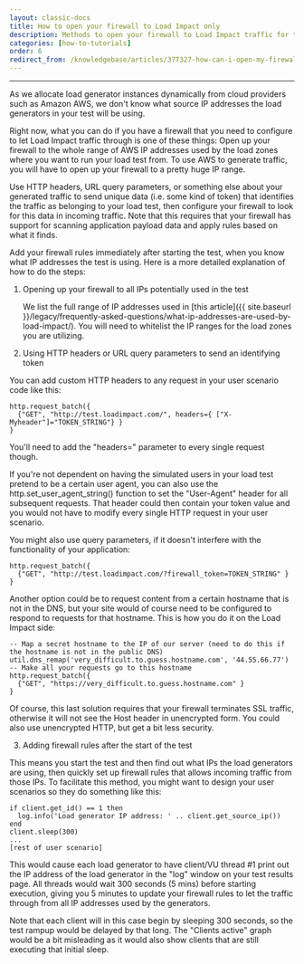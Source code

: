 ```yaml
---
layout: classic-docs
title: How to open your firewall to Load Impact only
description: Methods to open your firewall to Load Impact traffic for testing purposes
categories: [how-to-tutorials]
order: 6
redirect_from: /knowledgebase/articles/377327-how-can-i-open-my-firewall-to-load-impact-traffic
---
```


***

As we allocate load generator instances dynamically from cloud providers such as Amazon AWS, we don't know what source IP addresses the load generators in your test will be using.

Right now, what you can do if you have a firewall that you need to configure to let Load Impact traffic through is one of these things:
Open up your firewall to the whole range of AWS IP addresses used by the load zones where you want to run your load test from. To use AWS to generate traffic, you will have to open up your firewall to a pretty huge IP range.

Use HTTP headers, URL query parameters, or something else about your generated traffic to send unique data (i.e. some kind of token) that identifies the traffic as belonging to your load test, then configure your firewall to look for this data in incoming traffic. Note that this requires that your firewall has support for scanning application payload data and apply rules based on what it finds.

Add your firewall rules immediately after starting the test, when you know what IP addresses the test is using.
Here is a more detailed explanation of how to do the steps:

1. Opening up your firewall to all IPs potentially used in the test

    We list the full range of IP addresses used in [this article]({{ site.baseurl }}/legacy/frequently-asked-questions/what-ip-addresses-are-used-by-load-impact/). You will need to whitelist the IP ranges for the load zones you are utilizing.

2. Using HTTP headers or URL query parameters to send an identifying token

You can add custom HTTP headers to any request in your user scenario code like this:
```
http.request_batch({
  {"GET", "http://test.loadimpact.com/", headers={ ["X-Myheader"]="TOKEN_STRING"} }
}
```
You'll need to add the "headers=" parameter to every single request though.

If you're not dependent on having the simulated users in your load test pretend to be a certain user agent, you can also use the http.set_user_agent_string() function to set the "User-Agent" header for all subsequent requests. That header could then contain your token value and you would not have to modify every single HTTP request in your user scenario.

You might also use query parameters, if it doesn't interfere with the functionality of your application:
```
http.request_batch({
  {"GET", "http://test.loadimpact.com/?firewall_token=TOKEN_STRING" }
}
```
Another option could be to request content from a certain hostname that is not in the DNS, but your site would of course need to be configured to respond to requests for that hostname. This is how you do it on the Load Impact side:
```
-- Map a secret hostname to the IP of our server (need to do this if the hostname is not in the public DNS)
util.dns_remap('very_difficult.to.guess.hostname.com', '44.55.66.77')
-- Make all your requests go to this hostname
http.request_batch({
  {"GET", "https://very_difficult.to.guess.hostname.com" }
}
```
Of course, this last solution requires that your firewall terminates SSL traffic, otherwise it will not see the Host header in unencrypted form. You could also use unencrypted HTTP, but get a bit less security.

3. Adding firewall rules after the start of the test

This means you start the test and then find out what IPs the load generators are using, then quickly set up firewall rules that allows incoming traffic from those IPs. To facilitate this method, you might want to design your user scenarios so they do something like this:

```
if client.get_id() == 1 then
  log.info('Load generator IP address: ' .. client.get_source_ip())
end
client.sleep(300)
...
[rest of user scenario]
```

This would cause each load generator to have client/VU thread #1 print out the IP address of the load generator in the "log" window on your test results page. All threads would wait 300 seconds (5 mins) before starting execution, giving you 5 minutes to update your firewall rules to let the traffic through from all IP addresses used by the generators.

Note that each client will in this case begin by sleeping 300 seconds, so the test rampup would be delayed by that long. The "Clients active" graph would be a bit misleading as it would also show clients that are still executing that initial sleep.
